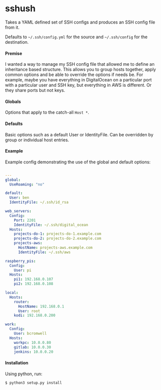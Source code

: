 # sshush

Takes a YAML defined set of SSH configs and produces an SSH config file from it.

Defaults to `~/.ssh/config.yml` for the source and `~/.ssh/config` for the destination.

#### Premise

I wanted a way to manage my SSH config file that allowed me to define an inheritance based structure. This allows you to group hosts together, apply common options and be able to override the options if needs be. For example, maybe you have everything in DigitalOcean on a particular port with a particular user and SSH key, but everything in AWS is different. Or they share ports but not keys. 

#### Globals

Options that apply to the catch-all `Host *`.

#### Defaults

Basic options such as a default User or IdentityFile. Can be overridden by group or individual host entries.

#### Example

Example config demonstrating the use of the global and default options:

```yaml

---
global:
  UseRoaming: "no"

default:
  User: ben
  IdentityFile: ~/.ssh/id_rsa

web_servers:
  Config:
    Port: 2201
    IdentityFile: ~/.ssh/digital_ocean
  Hosts:
    projects-do-1: projects-do-1.example.com
    projects-do-2: projects-do-2.example.com
    projects-aws:
      HostName: projects-aws.example.com
      IdentityFile: ~/.ssh/aws

raspberry_pis:
  Config:
    User: pi
  Hosts:
    pi1: 192.168.0.107
    pi2: 192.168.0.108

local:
  Hosts:
    router:
      HostName: 192.168.0.1
      User: root
    kodi: 192.168.0.200

work:
  Config:
    User: bcromwell
  Hosts:
    workpc: 10.0.0.80
    gitlab: 10.0.0.30
    jenkins: 10.0.0.20

```

#### Installation

Using python, run:

```
$ python3 setup.py install
```
